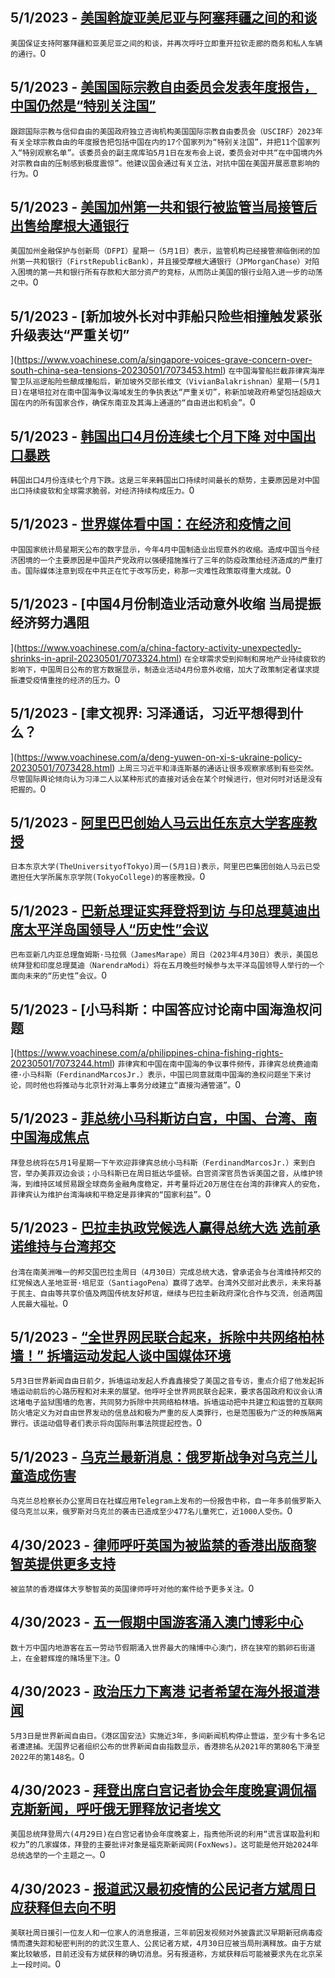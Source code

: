 
  ## 5/1/2023 - [美国斡旋亚美尼亚与阿塞拜疆之间的和谈](https://www.voachinese.com/a/us-holds-peace-talks-20230501/7073996.html)
 ```美国保证支持阿塞拜疆和亚美尼亚之间的和谈，并再次呼吁立即重开拉钦走廊的商务和私人车辆的通行。```0
  ## 5/1/2023 - [美国国际宗教自由委员会发表年度报告，中国仍然是“特别关注国”](https://www.voachinese.com/a/uscirf-religous-freedom-china-iran-russia-xinjiang-tibet-20230501/7074025.html)
 ```跟踪国际宗教与信仰自由的美国政府独立咨询机构美国国际宗教自由委员会（USCIRF）2023年有关全球宗教自由的年度报告把包括中国在内的17个国家列为“特别关注国”，并把11个国家列入“特别观察名单”。该委员会的副主席库珀5月1日在发布会上说，委员会对中共“在中国境内外对宗教自由的压制感到极度震惊”。他建议国会通过有关立法，对抗中国在美国开展恶意影响的行为。```0
  ## 5/1/2023 - [美国加州第一共和银行被监管当局接管后出售给摩根大通银行 ](https://www.voachinese.com/a/first-republic-bank-seized-sold-to-jpmorgan-chase-20230501/7073325.html)
 ```美国加州金融保护与创新局（DFPI）星期一（5月1日）表示，监管机构已经接管濒临倒闭的加州第一共和银行（FirstRepublicBank），并且接受摩根大通银行（JPMorganChase）对陷入困境的第一共和银行所有存款和大部分资产的竞标，从而防止美国的银行业陷入进一步的动荡之中。```0
  ## 5/1/2023 - [新加坡外长对中菲船只险些相撞触发紧张升级表达“严重关切”

](https://www.voachinese.com/a/singapore-voices-grave-concern-over-south-china-sea-tensions-20230501/7073453.html)
 ```在中国海警船拦截菲律宾海岸警卫队巡逻船险些酿成撞船后，新加坡外交部长维文（VivianBalakrishnan）星期一(5月1日)在堪培拉对在南中国海争议海域发生的争执表达“严重关切”，称新加坡政府希望包括超级大国在内的所有国家合作，确保东南亚及其海上通道的“自由进出和机会”。```0
  ## 5/1/2023 - [韩国出口4月份连续七个月下降 对中国出口暴跌](https://www.voachinese.com/a/s-korea-exports-suffer-longest-losing-streak-in-3-years-china-sales-tumble-20230501/7073331.html)
 ```韩国出口4月份连续七个月下跌。这是三年来韩国出口持续时间最长的颓势，主要原因是对中国出口持续疲软和全球需求脆弱，对经济持续构成压力。```0
  ## 5/1/2023 - [世界媒体看中国：在经济和疫情之间](https://www.voachinese.com/a/world-media-on-china---between-economics-and-covid/7073471.html)
 ```中国国家统计局星期天公布的数字显示，今年4月中国制造业出现意外的收缩。造成中国当今经济困境的一个主要原因是中国共产党政府以强硬措施推行了三年的防疫政策给经济造成的严重打击。国际媒体注意到现在中共正在忙于改写历史，称那一灾难性政策取得重大成就。```0
  ## 5/1/2023 - [中国4月份制造业活动意外收缩 当局提振经济努力遇阻



](https://www.voachinese.com/a/china-factory-activity-unexpectedly-shrinks-in-april-20230501/7073324.html)
 ```在全球需求受到抑制和房地产业持续疲软的影响下，中国周日公布的官方数据显示，制造业活动4月份意外收缩，加大了政策制定者谋求提振遭受疫情重挫的经济的压力。```0
  ## 5/1/2023 - [聿文视界: 习泽通话，习近平想得到什么？




](https://www.voachinese.com/a/deng-yuwen-on-xi-s-ukraine-policy-20230501/7073428.html)
 ```上周三习近平和泽连斯基的通话让很多观察家感到有些突然。尽管国际舆论倾向认为习泽二人以某种形式的直接对话会在某个时候进行，但对何时对话是没有把握的。```0
  ## 5/1/2023 - [阿里巴巴创始人马云出任东京大学客座教授](https://www.voachinese.com/a/jack-ma-takes-up-professorship-at-tokyo-university-20230501/7073281.html)
 ```日本东京大学(TheUniversityofTokyo)周一(5月1日)表示，阿里巴巴集团创始人马云已受邀担任大学所属东京学院(TokyoCollege)的客座教授。```0
  ## 5/1/2023 - [巴新总理证实拜登将到访 与印总理莫迪出席太平洋岛国领导人“历史性”会议](https://www.voachinese.com/a/papua-new-guinea-confirms-visit-by-biden-as-china-steps-courting-20230501/7073259.html)
 ```巴布亚新几内亚总理詹姆斯·马拉佩（JamesMarape）周日（2023年4月30日）表示，美国总统拜登和印度总理莫迪（NarendraModi）将在五月晚些时候参与太平洋岛国领导人举行的一个面向未来的“历史性”会议。```0
  ## 5/1/2023 - [小马科斯：中国答应讨论南中国海渔权问题



](https://www.voachinese.com/a/philippines-china-fishing-rights-20230501/7073244.html)
 ```菲律宾和中国在南中国海的争议事件频传，菲律宾总统费迪南德·小马科斯（FerdinandMarcosJr.）表示，中国已同意就南中国海的渔权问题坐下来讨论，同时他也将推动与北京针对海上事务分歧建立“直接沟通管道”。```0
  ## 5/1/2023 - [菲总统小马科斯访白宫，中国、台湾、南中国海成焦点](https://www.voachinese.com/a/marcos-us-visit-and-china-taiwan-20230501/7073236.html)
 ```拜登总统将在5月1号星期一下午欢迎菲律宾总统小马科斯（FerdinandMarcosJr.）来到白宫，举办美菲双边会谈；小马科斯已在周日抵达华盛顿。白宫资深官员告诉美国之音，从维护领海，到维持区域贸易跟全球商务金融角度稳定，并考量将近20万居住在台湾的菲律宾人的安危，菲律宾认为维护台湾海峡和平稳定是菲律宾的“国家利益”。```0
  ## 5/1/2023 - [巴拉圭执政党候选人赢得总统大选 选前承诺维持与台湾邦交](https://www.voachinese.com/a/paraguay-electon-taiwan-china-20230501/7073153.html)
 ```台湾在南美洲唯一的邦交国巴拉圭周日（4月30日）完成总统大选，曾承诺会与台湾维持邦交的红党候选人圣地亚哥·培尼亚（SantiagoPena）赢得了选举。台湾外交部对此表示，未来将基于民主、自由等共享价值及两国传统友好邦谊，继续与巴拉圭新政府深化合作与交流，创造两国人民最大福祉。```0
  ## 5/1/2023 - [“全世界网民联合起来，拆除中共网络柏林墙！” 拆墙运动发起人谈中国媒体环境](https://www.voachinese.com/a/exiled-journalist-and-leader-of-ban-gfw-qiao-xinxin-on-harsh-media-environment-in-china-20230501/7071482.html)
 ```5月3日世界新闻自由日前夕，拆墙运动发起人乔鑫鑫接受了美国之音专访，重点介绍了他发起拆墙运动前后的心路历程和对未来的展望。他呼吁全世界网民联合起来，要求各国政府和议会认清这堵电子监狱围墙的危害，共同努力拆除中共网络柏林墙。拆墙运动把中共建立和运营的互联网防火墙定义为对自由世界发动的信息战和极为严重的反人类罪行，也是范围极为广泛的种族隔离罪行。该运动倡导者们表示将向国际刑事法院提起控告。```0
  ## 5/1/2023 - [乌克兰最新消息：俄罗斯战争对乌克兰儿童造成伤害](https://www.voachinese.com/a/latest-in-ukraine-russian-war-exacting-a-toll-on-ukrainian-children-/7073091.html)
 ```乌克兰总检察长办公室周日在社媒应用Telegram上发布的一份报告中称，自一年多前俄罗斯入侵乌克兰以来，俄罗斯对乌克兰的袭击已造成至少477名儿童死亡，近1000人受伤。```0
  ## 4/30/2023 - [律师呼吁英国为被监禁的香港出版商黎智英提供更多支持](https://www.voachinese.com/a/lawyers-call-on-britain-to-advocate-more-for-jailed-hong-kong-publisher-/7072726.html)
 ```被监禁的香港媒体大亨黎智英的英国律师呼吁对他的案件给予更多关注。```0
  ## 4/30/2023 - [五一假期中国游客涌入澳门博彩中心](https://www.voachinese.com/a/chinese-tourists-flock-to-gambling-hub-macao-for-labor-day-holiday/7072657.html)
 ```数十万中国内地游客在五一劳动节假期涌入世界最大的赌博中心澳门，挤在狭窄的鹅卵石街道上，在金碧辉煌的赌场里下注。```0
  ## 4/30/2023 - [政治压力下离港 记者希望在海外报道港闻](https://www.voachinese.com/a/interview-hong-kong-emigrated-journalists-reporting-hk-news-overseas-despite-political-pressure/7072634.html)
 ```5月3日是世界新闻自由日。《港区国安法》实施近3年，多间新闻机构停止营运，至少有十多名记者遭逮捕。无国界记者组织公布的世界新闻自由指数显示，香港排名从2021年的第80名下滑至2022年的第148名。```0
  ## 4/30/2023 - [拜登出席白宫记者协会年度晚宴调侃福克斯新闻，呼吁俄无罪释放记者埃文](https://www.voachinese.com/a/biden-attacks-news-outlets-for-lies-of-conspiracy-and-malice-20230430/7072545.html)
 ```美国总统拜登周六(4月29日)在白宫记者协会年度晚宴上，指责他所说的利用“谎言谋取盈利和权力”的几家媒体，拜登的主要批评对象是福克斯新闻网(FoxNews)。这可能是他开始2024年总统选举的一个主题之一。```0
  ## 4/30/2023 - [报道武汉最初疫情的公民记者方斌周日应获释但去向不明](https://www.voachinese.com/a/chinese-who-reported-on-covid-to-be-released-after-3-years-20230430/7072463.html)
 ```美联社周日援引一位友人和一位家人的消息报道，三年前因发视频对外披露武汉早期新冠病毒疫情而遭失踪和秘密判刑的的武汉生意人、公民记者方斌，4月30日应被当局刑满释放。由于方斌案比较敏感，目前还没有方斌获释的确切消息。另有报道称，方斌获释后可能被要求先在北京呆上一段时间。```0